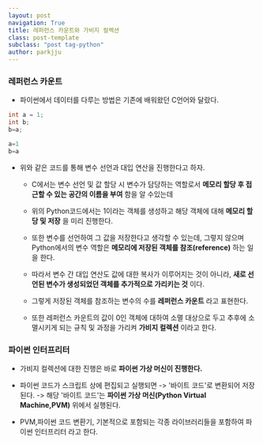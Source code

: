 ```yaml
---
layout: post
navigation: True
title: 레퍼런스 카운트와 가비지 컬렉션
class: post-template
subclass: "post tag-python"
author: parkjju
---
```


### 레퍼런스 카운트

- 파이썬에서 데이터를 다루는 방법은 기존에 배워왔던 C언어와 달랐다.

```C
int a = 1;
int b;
b=a;
```

```python
a=1
b=a
```

- 위와 같은 코드를 통해 변수 선언과 대입 연산을 진행한다고 하자.

  - C에서는 변수 선언 및 값 할당 시 변수가 담당하는 역할로서 **메모리 할당 후 접근할 수 있는 공간의 이름을 부여** 함을 알 수있는데

  - 위의 Python코드에서는 1이라는 객체를 생성하고 해당 객체에 대해 **메모리 할당 및 저장** 을 미리 진행한다.

  - 또한 변수를 선언하여 그 값을 저장한다고 생각할 수 있는데, 그렇지 않으며 Python에서의 변수 역할은 **메모리에 저장된 객체를 참조(reference)** 하는 일을 한다.

  - 따라서 변수 간 대입 연산도 값에 대한 복사가 이루어지는 것이 아니라, **새로 선언된 변수가 생성되었던 객체를 추가적으로 가리키는 것** 이다.

  - 그렇게 저장된 객체를 참조하는 변수의 수를 **레퍼런스 카운트** 라고 표현한다.

  - 또한 레퍼런스 카운트의 값이 0인 객체에 대하여 소멸 대상으로 두고 추후에 소멸시키게 되는 규칙 및 과정을 가리켜 **가비지 컬렉션** 이라고 한다.

### 파이썬 인터프리터

- 가비지 컬렉션에 대한 진행은 바로 **파이썬 가상 머신이 진행한다.**

- 파이썬 코드가 스크립트 상에 편집되고 실행되면 -> '바이트 코드'로 변환되어 저장된다. -> 해당 '바이트 코드'는 **파이썬 가상 머신(Python Virtual Machine,PVM)** 위에서 실행된다.

- PVM,파이썬 코드 변환기, 기본적으로 포함되는 각종 라이브러리들을 포함하여 파이썬 인터프리터 라고 한다.
